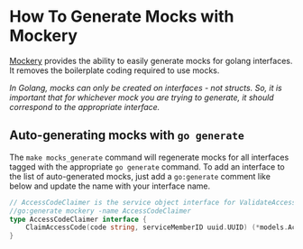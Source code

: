 # How To Generate Mocks with Mockery

[Mockery](https://github.com/vektra/mockery) provides the ability to easily generate mocks for golang interfaces. It removes the boilerplate coding required to use mocks.

 *In Golang, mocks can only be created on interfaces - not structs. So, it is important that for whichever mock you are trying to generate, it should correspond to the appropriate interface.*

## Auto-generating mocks with `go generate`

 The `make mocks_generate` command will regenerate mocks for all interfaces tagged with the appropriate `go generate` command. To add an interface to the list of auto-generated mocks, just add a
 `go:generate` comment like below and update the name with your interface name.

```.go
// AccessCodeClaimer is the service object interface for ValidateAccessCode
//go:generate mockery -name AccessCodeClaimer
type AccessCodeClaimer interface {
    ClaimAccessCode(code string, serviceMemberID uuid.UUID) (*models.AccessCode, *validate.Errors, error)
}
```
